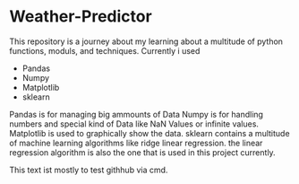# Weather-Predictor
This repository is a journey about my learning about a multitude of python functions, moduls, and techniques.
Currently i used 
- Pandas
- Numpy
- Matplotlib
- sklearn

Pandas is for managing big ammounts of Data
Numpy is for handling numbers and special kind of Data like NaN Values or infinite values.
Matplotlib is used to graphically show the data. 
sklearn contains a multitude of machine learning algorithms like ridge linear regression.
the linear regression algorithm is also the one that is used in this project currently.

This text ist mostly to test githhub via cmd.
